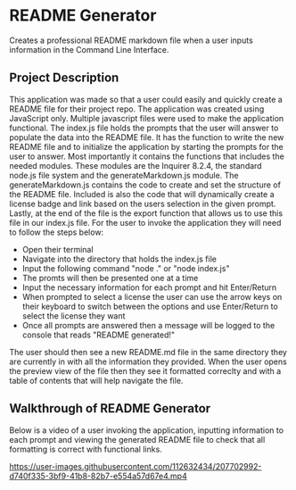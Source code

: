 # README Generator
Creates a professional README markdown file when a user inputs information in the Command Line Interface.

## Project Description
This application was made so that a user could easily and quickly create a README file for their project repo. The application was created using JavaScript only. Multiple javascript files were used to make the application functional. 
The index.js file holds the prompts that the user will answer to populate the data into the README file. It has the function to write the new README file and to initialize the application by starting the prompts for the user to answer. Most importantly it contains the functions that includes the needed modules. These modules are the Inquirer 8.2.4, the standard node.js file system and the generateMarkdown.js module. 
The generateMarkdown.js contains the code to create and set the structure of the README file. Included is also the code that will dynamically create a license badge and link based on the users selection in the given prompt. Lastly, at the end of the file is the export function that allows us to use this file in our index.js file.
For the user to invoke the application they will need to follow the steps below:
* Open their terminal
* Navigate into the directory that holds the index.js file
* Input the following command "node ." or "node index.js"
* The promts will then be presented one at a time
* Input the necessary information for each prompt and hit Enter/Return
* When prompted to select a license the user can use the arrow keys on their keyboard to switch between the options and use Enter/Return to select the license they want
* Once all prompts are answered then a message will be logged to the console that reads "README generated!"

The user should then see a new README.md file in the same directory they are currently in with all the information they provided. When the user opens the preview view of the file then they see it formatted correclty and with a table of contents that will help navigate the file.

## Walkthrough of README Generator
Below is a video of a user invoking the application, inputting information to each prompt and viewing the generated README file to check that all formatting is correct with functional links.

https://user-images.githubusercontent.com/112632434/207702992-d740f335-3bf9-41b8-82b7-e554a57d67e4.mp4



